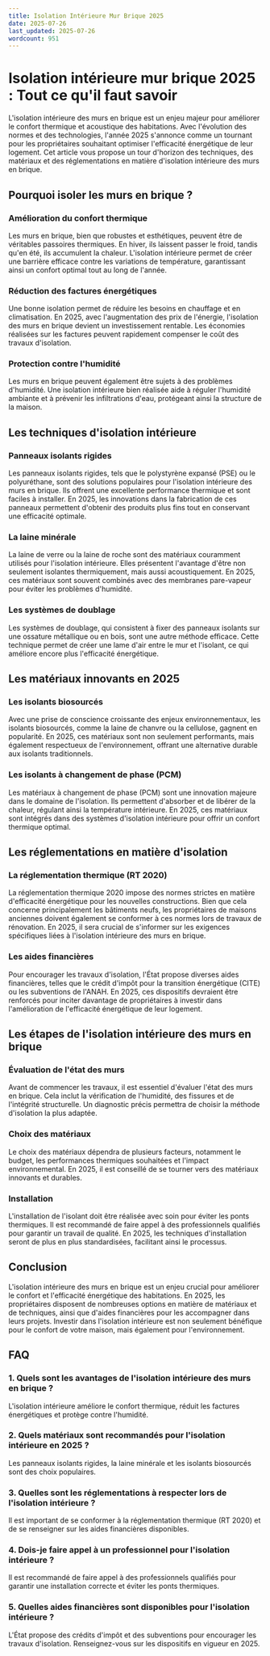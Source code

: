 ```yaml
---
title: Isolation Intérieure Mur Brique 2025
date: 2025-07-26
last_updated: 2025-07-26
wordcount: 951
---
```


# Isolation intérieure mur brique 2025 : Tout ce qu'il faut savoir

L'isolation intérieure des murs en brique est un enjeu majeur pour améliorer le confort thermique et acoustique des habitations. Avec l'évolution des normes et des technologies, l'année 2025 s'annonce comme un tournant pour les propriétaires souhaitant optimiser l'efficacité énergétique de leur logement. Cet article vous propose un tour d'horizon des techniques, des matériaux et des réglementations en matière d'isolation intérieure des murs en brique.

## Pourquoi isoler les murs en brique ?

### Amélioration du confort thermique

Les murs en brique, bien que robustes et esthétiques, peuvent être de véritables passoires thermiques. En hiver, ils laissent passer le froid, tandis qu'en été, ils accumulent la chaleur. L'isolation intérieure permet de créer une barrière efficace contre les variations de température, garantissant ainsi un confort optimal tout au long de l'année.

### Réduction des factures énergétiques

Une bonne isolation permet de réduire les besoins en chauffage et en climatisation. En 2025, avec l'augmentation des prix de l'énergie, l'isolation des murs en brique devient un investissement rentable. Les économies réalisées sur les factures peuvent rapidement compenser le coût des travaux d'isolation.

### Protection contre l'humidité

Les murs en brique peuvent également être sujets à des problèmes d'humidité. Une isolation intérieure bien réalisée aide à réguler l'humidité ambiante et à prévenir les infiltrations d'eau, protégeant ainsi la structure de la maison.

## Les techniques d'isolation intérieure

### Panneaux isolants rigides

Les panneaux isolants rigides, tels que le polystyrène expansé (PSE) ou le polyuréthane, sont des solutions populaires pour l'isolation intérieure des murs en brique. Ils offrent une excellente performance thermique et sont faciles à installer. En 2025, les innovations dans la fabrication de ces panneaux permettent d'obtenir des produits plus fins tout en conservant une efficacité optimale.

### La laine minérale

La laine de verre ou la laine de roche sont des matériaux couramment utilisés pour l'isolation intérieure. Elles présentent l'avantage d'être non seulement isolantes thermiquement, mais aussi acoustiquement. En 2025, ces matériaux sont souvent combinés avec des membranes pare-vapeur pour éviter les problèmes d'humidité.

### Les systèmes de doublage

Les systèmes de doublage, qui consistent à fixer des panneaux isolants sur une ossature métallique ou en bois, sont une autre méthode efficace. Cette technique permet de créer une lame d'air entre le mur et l'isolant, ce qui améliore encore plus l'efficacité énergétique.

## Les matériaux innovants en 2025

### Les isolants biosourcés

Avec une prise de conscience croissante des enjeux environnementaux, les isolants biosourcés, comme la laine de chanvre ou la cellulose, gagnent en popularité. En 2025, ces matériaux sont non seulement performants, mais également respectueux de l'environnement, offrant une alternative durable aux isolants traditionnels.

### Les isolants à changement de phase (PCM)

Les matériaux à changement de phase (PCM) sont une innovation majeure dans le domaine de l'isolation. Ils permettent d'absorber et de libérer de la chaleur, régulant ainsi la température intérieure. En 2025, ces matériaux sont intégrés dans des systèmes d'isolation intérieure pour offrir un confort thermique optimal.

## Les réglementations en matière d'isolation

### La réglementation thermique (RT 2020)

La réglementation thermique 2020 impose des normes strictes en matière d'efficacité énergétique pour les nouvelles constructions. Bien que cela concerne principalement les bâtiments neufs, les propriétaires de maisons anciennes doivent également se conformer à ces normes lors de travaux de rénovation. En 2025, il sera crucial de s'informer sur les exigences spécifiques liées à l'isolation intérieure des murs en brique.

### Les aides financières

Pour encourager les travaux d'isolation, l'État propose diverses aides financières, telles que le crédit d'impôt pour la transition énergétique (CITE) ou les subventions de l'ANAH. En 2025, ces dispositifs devraient être renforcés pour inciter davantage de propriétaires à investir dans l'amélioration de l'efficacité énergétique de leur logement.

## Les étapes de l'isolation intérieure des murs en brique

### Évaluation de l'état des murs

Avant de commencer les travaux, il est essentiel d'évaluer l'état des murs en brique. Cela inclut la vérification de l'humidité, des fissures et de l'intégrité structurelle. Un diagnostic précis permettra de choisir la méthode d'isolation la plus adaptée.

### Choix des matériaux

Le choix des matériaux dépendra de plusieurs facteurs, notamment le budget, les performances thermiques souhaitées et l'impact environnemental. En 2025, il est conseillé de se tourner vers des matériaux innovants et durables.

### Installation

L'installation de l'isolant doit être réalisée avec soin pour éviter les ponts thermiques. Il est recommandé de faire appel à des professionnels qualifiés pour garantir un travail de qualité. En 2025, les techniques d'installation seront de plus en plus standardisées, facilitant ainsi le processus.

## Conclusion

L'isolation intérieure des murs en brique est un enjeu crucial pour améliorer le confort et l'efficacité énergétique des habitations. En 2025, les propriétaires disposent de nombreuses options en matière de matériaux et de techniques, ainsi que d'aides financières pour les accompagner dans leurs projets. Investir dans l'isolation intérieure est non seulement bénéfique pour le confort de votre maison, mais également pour l'environnement.

## FAQ

### 1. Quels sont les avantages de l'isolation intérieure des murs en brique ?

L'isolation intérieure améliore le confort thermique, réduit les factures énergétiques et protège contre l'humidité.

### 2. Quels matériaux sont recommandés pour l'isolation intérieure en 2025 ?

Les panneaux isolants rigides, la laine minérale et les isolants biosourcés sont des choix populaires.

### 3. Quelles sont les réglementations à respecter lors de l'isolation intérieure ?

Il est important de se conformer à la réglementation thermique (RT 2020) et de se renseigner sur les aides financières disponibles.

### 4. Dois-je faire appel à un professionnel pour l'isolation intérieure ?

Il est recommandé de faire appel à des professionnels qualifiés pour garantir une installation correcte et éviter les ponts thermiques.

### 5. Quelles aides financières sont disponibles pour l'isolation intérieure ?

L'État propose des crédits d'impôt et des subventions pour encourager les travaux d'isolation. Renseignez-vous sur les dispositifs en vigueur en 2025.